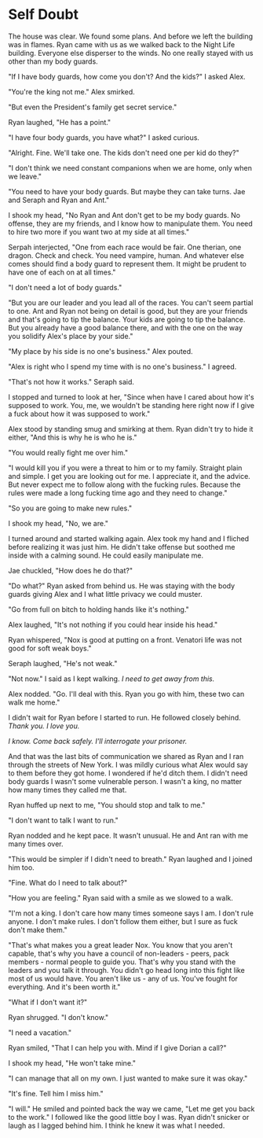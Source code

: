 # Self Doubt

The house was clear.  We found some plans.  And before we left the building was in flames.  Ryan came with us as we walked back to the Night Life building.  Everyone else disperser to the winds.  No one really stayed with us other than my body guards.

"If I have body guards, how come you don't?  And the kids?"  I asked Alex.

"You're the king not me."  Alex smirked.

"But even the President's family get secret service."

Ryan laughed, "He has a point."

"I have four body guards, you have what?"  I asked curious.

"Alright.  Fine.  We'll take one.  The kids don't need one per kid do they?"

"I don't think we need constant companions when we are home, only when we leave."

"You need to have your body guards.  But maybe they can take turns. Jae and Seraph and Ryan and Ant."

I shook my head, "No Ryan and Ant don't get to be my body guards.  No offense, they are my friends, and I know how to manipulate them.  You need to hire two more if you want two at my side at all times."

Serpah interjected, "One from each race would be fair.  One therian, one dragon. Check and check.  You need vampire, human. And whatever else comes should find a body guard to represent them.  It might be prudent to have one of each on at all times."

"I don't need a lot of body guards."

"But you are our leader and you lead all of the races.  You can't seem partial to one. Ant and Ryan not being on detail is good, but they are your friends and that's going to tip the balance.  Your kids are going to tip the balance.  But you already have a good balance there, and with the one on the way you solidify Alex's place by your side."

"My place by his side is no one's business."  Alex pouted.

"Alex is right who I spend my time with is no one's business." I agreed.

"That's not how it works." Seraph said.

I stopped and turned to look at her, "Since when have I cared about how it's supposed to work.  You, me, we wouldn't be standing here right now if I give a fuck about how it was supposed to work."

Alex stood by standing smug and smirking at them.  Ryan didn't try to hide it either, "And this is why he is who he is."

"You would really fight me over him."

"I would kill you if you were a threat to him or to my family.  Straight plain and simple.  I get you are looking out for me.  I appreciate it, and the advice.  But never expect me to follow along with the fucking rules.  Because the rules were made a long fucking time ago and they need to change."

"So you are going to make new rules."

I shook my head, "No, we are."

I turned around and started walking again.  Alex took my hand and I fliched before realizing it was just him.  He didn't take offense but soothed me inside with a calming sound.  He could easily manipulate me.  

Jae chuckled, "How does he do that?"

"Do what?" Ryan asked from behind us.  He was staying with the body guards giving Alex and I what little privacy we could muster.

"Go from full on bitch to holding hands like it's nothing."

Alex laughed, "It's not nothing if you could hear inside his head."

Ryan whispered, "Nox is good at putting on a front.  Venatori life was not good for soft weak boys."

Seraph laughed, "He's not weak."

"Not now."  I said as I kept walking.  _I need to get away from this._

Alex nodded.  "Go.  I'll deal with this.  Ryan you go with him, these two can walk me home."

I didn't wait for Ryan before I started to run.  He followed closely behind.  _Thank you.  I love you._

_I know.  Come back safely. I'll interrogate your prisoner._

And that was the last bits of communication we shared as Ryan and I ran through the streets of New York.  I was mildly curious what Alex would say to them before they got home.  I wondered if he'd ditch them.  I didn't need body guards I wasn't some vulnerable person.  I wasn't a king, no matter how many times they called me that.

Ryan huffed up next to me, "You should stop and talk to me."

"I don't want to talk I want to run."

Ryan nodded and he kept pace.  It wasn't unusual.  He and Ant ran with me many times over.

"This would be simpler if I didn't need to breath."  Ryan laughed and I joined him too.

"Fine.  What do I need to talk about?"

"How you are feeling."  Ryan said with a smile as we slowed to a walk.

"I'm not a king.  I don't care how many times someone says I am.  I don't rule anyone.  I don't make rules. I don't follow them either, but I sure as fuck don't make them."

"That's what makes you a great leader Nox.  You know that you aren't capable, that's why you have a council of non-leaders - peers, pack members - normal people to guide you.  That's why you stand with the leaders and you talk it through.  You didn't go head long into this fight like most of us would have.  You aren't like us - any of us.  You've fought for everything.  And it's been worth it."

"What if I don't want it?"

Ryan shrugged.  "I don't know."

"I need a vacation."

Ryan smiled, "That I can help you with.  Mind if I give Dorian a call?"

I shook my head, "He won't take mine."

"I can manage that all on my own.  I just wanted to make sure it was okay."

"It's fine.  Tell him I miss him."

"I will."  He smiled and pointed back the way we came, "Let me get you back to the work."  I followed like the good little boy I was.  Ryan didn't snicker or laugh as I lagged behind him.  I think he knew it was what I needed.